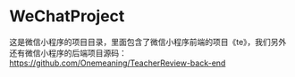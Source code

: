 # WeChatProject
这是微信小程序的项目目录，里面包含了微信小程序前端的项目《te》，我们另外还有微信小程序的后端项目源码：https://github.com/Onemeaning/TeacherReview-back-end
